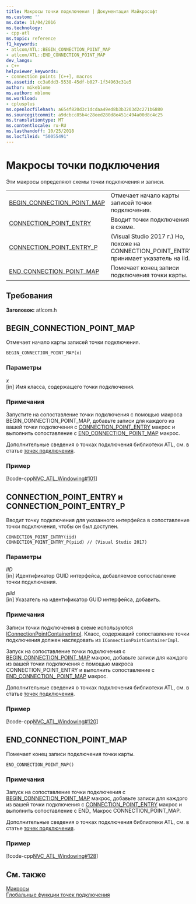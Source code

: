 ```yaml
---
title: Макросы точки подключения | Документация Майкрософт
ms.custom: ''
ms.date: 11/04/2016
ms.technology:
- cpp-atl
ms.topic: reference
f1_keywords:
- atlcom/ATL::BEGIN_CONNECTION_POINT_MAP
- atlcom/ATL::END_CONNECTION_POINT_MAP
dev_langs:
- C++
helpviewer_keywords:
- connection points [C++], macros
ms.assetid: cc3a6dd3-5538-45df-b027-1f34963c31e5
author: mikeblome
ms.author: mblome
ms.workload:
- cplusplus
ms.openlocfilehash: a654f820d3c1dcdaa49ed8b3b3203d2c271b6880
ms.sourcegitcommit: a9dcbcc85b4c28eed280d8e451c494a00d8c4c25
ms.translationtype: MT
ms.contentlocale: ru-RU
ms.lasthandoff: 10/25/2018
ms.locfileid: "50055491"
---
```

# <a name="connection-point-macros"></a>Макросы точки подключения

Эти макросы определяют схемы точки подключения и записи.

|||
|-|-|
|[BEGIN_CONNECTION_POINT_MAP](#begin_connection_point_map)|Отмечает начало карты записей точки подключения.|
|[CONNECTION_POINT_ENTRY](#connection_point_entry)|Вводит точки подключения в схеме.|
|[CONNECTION_POINT_ENTRY_P](#connection_point_entry)| (Visual Studio 2017 г.) Но, похоже на CONNECTION_POINT_ENTRY принимает указатель на iid.|
|[END_CONNECTION_POINT_MAP](#end_connection_point_map)|Помечает конец записи подключения точки карты.|

## <a name="requirements"></a>Требования

**Заголовок:** atlcom.h

##  <a name="begin_connection_point_map"></a>  BEGIN_CONNECTION_POINT_MAP

Отмечает начало карты записей точки подключения.

```
BEGIN_CONNECTION_POINT_MAP(x)
```

### <a name="parameters"></a>Параметры

*x*<br/>
[in] Имя класса, содержащего точки подключения.

### <a name="remarks"></a>Примечания

Запустите на сопоставление точки подключения с помощью макроса BEGIN_CONNECTION_POINT_MAP, добавьте записи для каждого из вашей точки подключения с [CONNECTION_POINT_ENTRY](#connection_point_entry) макрос и выполнить сопоставление с [END_CONNECTION_ POINT_MAP](#end_connection_point_map) макрос.

Дополнительные сведения о точках подключения библиотеки ATL, см. в статье [точек подключения](../../atl/atl-connection-points.md).

### <a name="example"></a>Пример

[!code-cpp[NVC_ATL_Windowing#101](../../atl/codesnippet/cpp/connection-point-macros_1.h)]

##  <a name="connection_point_entry"></a>  CONNECTION_POINT_ENTRY и CONNECTION_POINT_ENTRY_P

Вводит точку подключения для указанного интерфейса в сопоставление точки подключения, чтобы он был доступен.

```
CONNECTION_POINT_ENTRY(iid)
CONNECTION_POINT_ENTRY_P(piid) // (Visual Studio 2017)
```

### <a name="parameters"></a>Параметры

*IID*<br/>
[in] Идентификатор GUID интерфейса, добавляемое сопоставление точки подключения.

*piid*<br/>
[in] Указатель на идентификатор GUID интерфейса, добавить.

### <a name="remarks"></a>Примечания

Записи точки подключения в схеме используются [IConnectionPointContainerImpl](../../atl/reference/iconnectionpointcontainerimpl-class.md). Класс, содержащий сопоставление точки подключения должен наследовать из `IConnectionPointContainerImpl`.

Запуск на сопоставление точки подключения с [BEGIN_CONNECTION_POINT_MAP](#begin_connection_point_map) макрос, добавьте записи для каждого из вашей точки подключения с помощью макроса CONNECTION_POINT_ENTRY и выполнить сопоставление с [END_CONNECTION_ POINT_MAP](#end_connection_point_map) макрос.

Дополнительные сведения о точках подключения библиотеки ATL, см. в статье [точек подключения](../../atl/atl-connection-points.md).

### <a name="example"></a>Пример

[!code-cpp[NVC_ATL_Windowing#120](../../atl/codesnippet/cpp/connection-point-macros_2.h)]

##  <a name="end_connection_point_map"></a>  END_CONNECTION_POINT_MAP

Помечает конец записи подключения точки карты.

```
END_CONNECTION_POINT_MAP()
```

### <a name="remarks"></a>Примечания

Запуск на сопоставление точки подключения с [BEGIN_CONNECTION_POINT_MAP](#begin_connection_point_map) макрос, добавьте записи для каждого из вашей точки подключения с [CONNECTION_POINT_ENTRY](#connection_point_entry) макрос и выполнить сопоставление с END_ Макрос CONNECTION_POINT_MAP.

Дополнительные сведения о точках подключения библиотеки ATL, см. в статье [точек подключения](../../atl/atl-connection-points.md).

### <a name="example"></a>Пример

[!code-cpp[NVC_ATL_Windowing#128](../../atl/codesnippet/cpp/connection-point-macros_3.h)]

## <a name="see-also"></a>См. также

[Макросы](../../atl/reference/atl-macros.md)<br/>
[Глобальные функции точек подключения](../../atl/reference/connection-point-global-functions.md)
